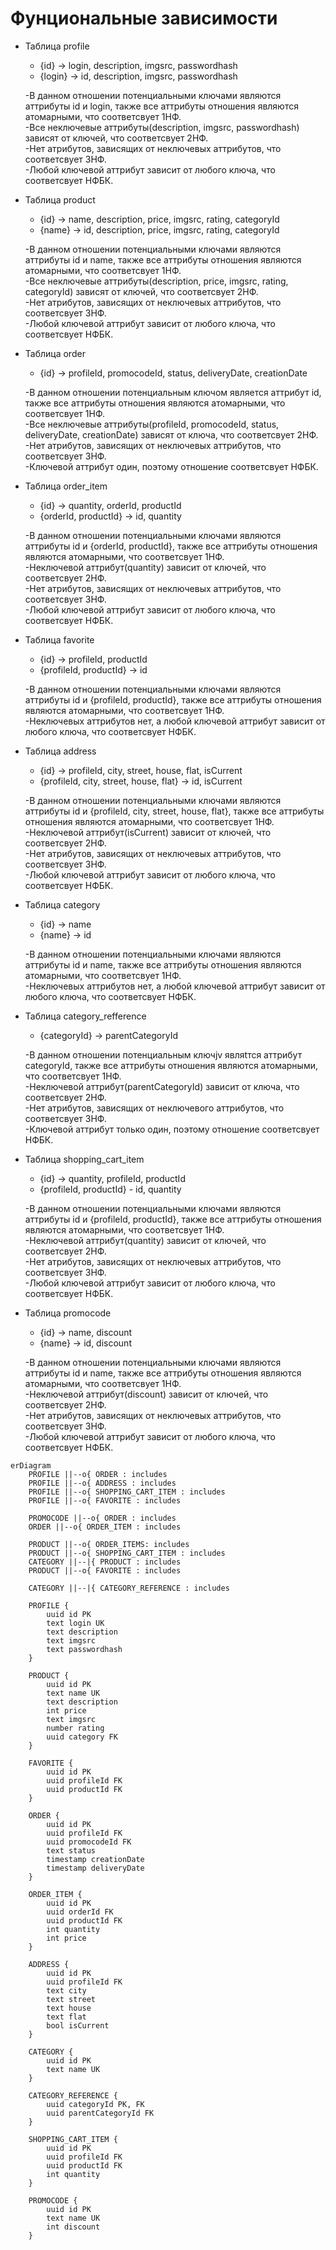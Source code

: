 # Фунциональные зависимости
- Таблица profile
   - {id} -> login, description, imgsrc, passwordhash
   - {login} -> id, description, imgsrc, passwordhash

  -В данном отношении потенциальными ключами являются аттрибуты id и login, также все аттрибуты отношения являются атомарными, что соответсвует 1НФ.\
  -Все неключевые аттрибуты(description, imgsrc, passwordhash) зависят от ключей, что соответсвует 2НФ.\
  -Нет атрибутов, зависящих от неключевых аттрибутов, что соответсвует 3НФ.\
  -Любой ключевой аттрибут зависит от любого ключа, что соответсвует НФБК.

- Таблица product
    - {id} -> name, description, price, imgsrc, rating, categoryId
    - {name} -> id, description, price, imgsrc, rating, categoryId

  -В данном отношении потенциальными ключами являются аттрибуты id и name, также все аттрибуты отношения являются атомарными, что соответсвует 1НФ.\
  -Все неключевые аттрибуты(description, price, imgsrc, rating, categoryId) зависят от ключей, что соответсвует 2НФ.\
  -Нет атрибутов, зависящих от неключевых аттрибутов, что соответсвует 3НФ.\
  -Любой ключевой аттрибут зависит от любого ключа, что соответсвует НФБК.

- Таблица order
    - {id} ->  profileId, promocodeId, status, deliveryDate, creationDate

  -В данном отношении потенциальным ключом является аттрибут id, также все аттрибуты отношения являются атомарными, что соответсвует 1НФ.\
  -Все неключевые аттрибуты(profileId, promocodeId, status, deliveryDate, creationDate) зависят от ключа, что соответсвует 2НФ.\
  -Нет атрибутов, зависящих от неключевых аттрибутов, что соответсвует 3НФ.\
  -Ключевой аттрибут один, поэтому отношение соответсвует НФБК.

- Таблица order_item
    - {id} -> quantity, orderId, productId
    - {orderId, productId} -> id, quantity

   -В данном отношении потенциальными ключами являются аттрибуты id и {orderId, productId}, также все аттрибуты отношения являются атомарными, что соответсвует 1НФ.\
  -Неключевой аттрибут(quantity) зависит от ключей, что соответсвует 2НФ.\
  -Нет атрибутов, зависящих от неключевых аттрибутов, что соответсвует 3НФ.\
  -Любой ключевой аттрибут зависит от любого ключа, что соответсвует НФБК.

- Таблица favorite
    - {id} -> profileId, productId
    - {profileId, productId} -> id

  -В данном отношении потенциальными ключами являются аттрибуты id и {profileId, productId}, также все аттрибуты отношения являются атомарными, что соответсвует 1НФ.\
  -Неключевых аттрибутов нет, а любой ключевой аттрибут зависит от любого ключа, что соответсвует НФБК.

- Таблица address
    - {id} -> profileId, city, street, house, flat, isCurrent
    - {profileId, city, street, house, flat} -> id, isCurrent

   -В данном отношении потенциальными ключами являются аттрибуты id и {profileId, city, street, house, flat}, также все аттрибуты отношения являются атомарными, что соответсвует 1НФ.\
  -Неключевой аттрибут(isCurrent) зависит от ключей, что соответсвует 2НФ.\
  -Нет атрибутов, зависящих от неключевых аттрибутов, что соответсвует 3НФ.\
  -Любой ключевой аттрибут зависит от любого ключа, что соответсвует НФБК.

- Таблица category
    - {id} -> name
    - {name} -> id
      
  -В данном отношении потенциальными ключами являются аттрибуты id и name, также все аттрибуты отношения являются атомарными, что соответсвует 1НФ.\
  -Неключевых аттрибутов нет, а любой ключевой аттрибут зависит от любого ключа, что соответсвует НФБК.

- Таблица category_refference
    - {categoryId} -> parentCategoryId

   -В данном отношении потенциальным ключjv являtтся аттрибут categoryId, также все аттрибуты отношения являются атомарными, что соответсвует 1НФ.\
  -Неключевой аттрибут(parentCategoryId) зависит от ключа, что соответсвует 2НФ.\
  -Нет атрибутов, зависящих от неключевого аттрибутов, что соответсвует 3НФ.\
  -Ключевой аттрибут только один, поэтому отношение соответсвует НФБК.

- Таблица shopping_cart_item
    - {id} ->  quantity, profileId, productId
    - {profileId, productId} - id, quantity

   -В данном отношении потенциальными ключами являются аттрибуты id и {profileId, productId}, также все аттрибуты отношения являются атомарными, что соответсвует 1НФ.\
  -Неключевой аттрибут(quantity) зависит от ключей, что соответсвует 2НФ.\
  -Нет атрибутов, зависящих от неключевых аттрибутов, что соответсвует 3НФ.\
  -Любой ключевой аттрибут зависит от любого ключа, что соответсвует НФБК.

- Таблица promocode
    - {id} -> name, discount
    - {name} -> id, discount

   -В данном отношении потенциальными ключами являются аттрибуты id и name, также все аттрибуты отношения являются атомарными, что соответсвует 1НФ.\
  -Неключевой аттрибут(discount) зависит от ключей, что соответсвует 2НФ.\
  -Нет атрибутов, зависящих от неключевых аттрибутов, что соответсвует 3НФ.\
  -Любой ключевой аттрибут зависит от любого ключа, что соответсвует НФБК.
```mermaid
erDiagram
    PROFILE ||--o{ ORDER : includes
    PROFILE ||--o{ ADDRESS : includes
    PROFILE ||--o{ SHOPPING_CART_ITEM : includes
    PROFILE ||--o{ FAVORITE : includes
    
    PROMOCODE ||--o{ ORDER : includes
    ORDER ||--o{ ORDER_ITEM : includes

    PRODUCT ||--o{ ORDER_ITEMS: includes
    PRODUCT ||--o{ SHOPPING_CART_ITEM : includes
    CATEGORY ||--|{ PRODUCT : includes
    PRODUCT ||--o{ FAVORITE : includes

    CATEGORY ||--|{ CATEGORY_REFERENCE : includes

    PROFILE {
        uuid id PK
        text login UK
        text description
        text imgsrc
        text passwordhash
    }
    
    PRODUCT {
        uuid id PK
        text name UK
        text description
        int price
        text imgsrc
        number rating
        uuid category FK
    }

    FAVORITE {
        uuid id PK
        uuid profileId FK
        uuid productId FK
    }

    ORDER {
        uuid id PK
        uuid profileId FK
        uuid promocodeId FK
        text status
        timestamp creationDate
        timestamp deliveryDate
    }

    ORDER_ITEM {
        uuid id PK
        uuid orderId FK
        uuid productId FK
        int quantity
        int price
    }

    ADDRESS {
        uuid id PK
        uuid profileId FK
        text city
        text street
        text house
        text flat
        bool isCurrent
    }

    CATEGORY {
        uuid id PK
        text name UK
    }

    CATEGORY_REFERENCE {
        uuid categoryId PK, FK
        uuid parentCategoryId FK
    }

    SHOPPING_CART_ITEM {
        uuid id PK
        uuid profileId FK
        uuid productId FK
        int quantity
    }

    PROMOCODE {
        uuid id PK
        text name UK
        int discount
    }

```
